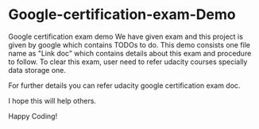 # Google-certification-exam-Demo
Google certification exam demo
We have given exam and this project is given by google which contains TODOs to do. This demo consists one file name as "Link doc" which contains details about this exam and procedure to follow. To clear this exam, user need to refer udacity courses specially data storage one.

For further details you can refer udacity google certification exam doc.

I hope this will help others.

Happy Coding!
